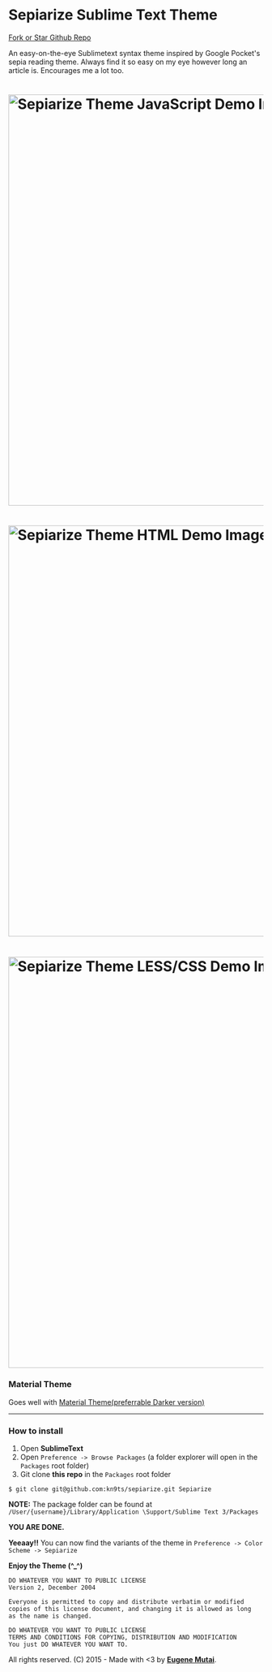# Sepiarize Sublime Text Theme

[Fork or Star Github Repo](http://github.com/kn9ts/sepiarize)

An easy-on-the-eye Sublimetext syntax theme inspired by Google Pocket's sepia reading theme. Always find it so easy on my eye however long an article is. Encourages me a lot too.

# [<img title="sepiarize-theme-demo-image" src="http://javascript.co.ke/images/sepiarize.png" width="810px" alt="Sepiarize Theme JavaScript Demo Image"/>](https://github.com/kn9ts/sepiarize)

# [<img title="sepiarize-theme-demo-image" src="http://javascript.co.ke/images/sepiarize-html.png" width="810px" alt="Sepiarize Theme HTML Demo Image"/>](https://github.com/kn9ts/sepiarize)

# [<img title="sepiarize-theme-demo-image" src="http://javascript.co.ke/images/sepiarize-less-css.png" width="810px" alt="Sepiarize Theme LESS/CSS Demo Image"/>](https://github.com/kn9ts/sepiarize)

### Material Theme
Goes well with [Material Theme(preferrable Darker version)](http://equinusocio.github.io/material-theme/)

---

### How to install

1. Open __SublimeText__
2. Open `Preference -> Browse Packages` (a folder explorer will open in the `Packages` root folder)
3. Git clone __this repo__ in the `Packages` root folder

```
$ git clone git@github.com:kn9ts/sepiarize.git Sepiarize
```

__NOTE:__ The package folder can be found at `/User/{username}/Library/Application \Support/Sublime Text 3/Packages`

__YOU ARE DONE.__

__Yeeaay!!__ You can now find the variants of the theme in `Preference -> Color Scheme -> Sepiarize`

__Enjoy the Theme (^_^)__

```
DO WHATEVER YOU WANT TO PUBLIC LICENSE
Version 2, December 2004

Everyone is permitted to copy and distribute verbatim or modified
copies of this license document, and changing it is allowed as long
as the name is changed.

DO WHATEVER YOU WANT TO PUBLIC LICENSE
TERMS AND CONDITIONS FOR COPYING, DISTRIBUTION AND MODIFICATION
You just DO WHATEVER YOU WANT TO.
```
All rights reserved. (C) 2015 - Made with <3 by [__Eugene Mutai__](http://twitter.com/kn9ts).